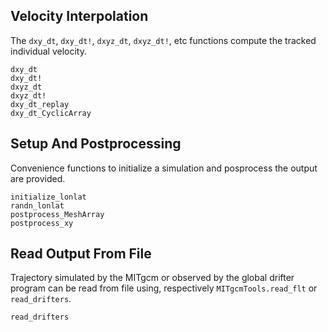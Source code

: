 ## Velocity Interpolation

The `dxy_dt`, `dxy_dt!`, `dxyz_dt`, `dxyz_dt!`, etc functions compute the tracked individual velocity. 

```@docs
dxy_dt
dxy_dt!
dxyz_dt
dxyz_dt!
dxy_dt_replay
dxy_dt_CyclicArray
```

## Setup And Postprocessing 

Convenience functions to initialize a simulation and posprocess the output are provided. 

```@docs
initialize_lonlat
randn_lonlat
postprocess_MeshArray
postprocess_xy
```

## Read Output From File 

Trajectory simulated by the MITgcm or observed by the global drifter program can be read from file using, respectively `MITgcmTools.read_flt` or  `read_drifters`.

```@docs
read_drifters
```

